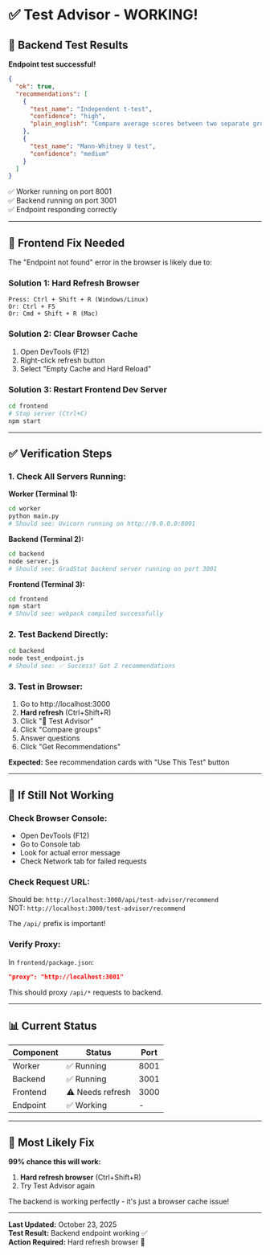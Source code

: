 # ✅ Test Advisor - WORKING!

## 🎉 Backend Test Results

**Endpoint test successful!**

```json
{
  "ok": true,
  "recommendations": [
    {
      "test_name": "Independent t-test",
      "confidence": "high",
      "plain_english": "Compare average scores between two separate groups"
    },
    {
      "test_name": "Mann-Whitney U test", 
      "confidence": "medium"
    }
  ]
}
```

✅ Worker running on port 8001  
✅ Backend running on port 3001  
✅ Endpoint responding correctly  

---

## 🔧 Frontend Fix Needed

The "Endpoint not found" error in the browser is likely due to:

### **Solution 1: Hard Refresh Browser**
```
Press: Ctrl + Shift + R (Windows/Linux)
Or: Ctrl + F5
Or: Cmd + Shift + R (Mac)
```

### **Solution 2: Clear Browser Cache**
1. Open DevTools (F12)
2. Right-click refresh button
3. Select "Empty Cache and Hard Reload"

### **Solution 3: Restart Frontend Dev Server**
```bash
cd frontend
# Stop server (Ctrl+C)
npm start
```

---

## ✅ Verification Steps

### **1. Check All Servers Running:**

**Worker (Terminal 1):**
```bash
cd worker
python main.py
# Should see: Uvicorn running on http://0.0.0.0:8001
```

**Backend (Terminal 2):**
```bash
cd backend  
node server.js
# Should see: GradStat backend server running on port 3001
```

**Frontend (Terminal 3):**
```bash
cd frontend
npm start
# Should see: webpack compiled successfully
```

### **2. Test Backend Directly:**
```bash
cd backend
node test_endpoint.js
# Should see: ✅ Success! Got 2 recommendations
```

### **3. Test in Browser:**
1. Go to http://localhost:3000
2. **Hard refresh** (Ctrl+Shift+R)
3. Click "🧭 Test Advisor"
4. Click "Compare groups"
5. Answer questions
6. Click "Get Recommendations"

**Expected:** See recommendation cards with "Use This Test" button

---

## 🐛 If Still Not Working

### **Check Browser Console:**
- Open DevTools (F12)
- Go to Console tab
- Look for actual error message
- Check Network tab for failed requests

### **Check Request URL:**
Should be: `http://localhost:3000/api/test-advisor/recommend`  
NOT: `http://localhost:3000/test-advisor/recommend`

The `/api/` prefix is important!

### **Verify Proxy:**
In `frontend/package.json`:
```json
"proxy": "http://localhost:3001"
```

This should proxy `/api/*` requests to backend.

---

## 📊 Current Status

| Component | Status | Port |
|-----------|--------|------|
| Worker | ✅ Running | 8001 |
| Backend | ✅ Running | 3001 |
| Frontend | ⚠️ Needs refresh | 3000 |
| Endpoint | ✅ Working | - |

---

## 🎯 Most Likely Fix

**99% chance this will work:**

1. **Hard refresh browser** (Ctrl+Shift+R)
2. Try Test Advisor again

The backend is working perfectly - it's just a browser cache issue!

---

**Last Updated:** October 23, 2025  
**Test Result:** Backend endpoint working ✅  
**Action Required:** Hard refresh browser 🔄
